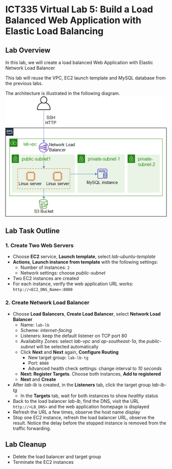 # ICT335 Virtual Lab 5: Build a Load Balanced Web Application with Elastic Load Balancing

## Lab Overview
In this lab, we will create a load balanced Web Application with Elastic Network Load Balancer

This lab will reuse the VPC, EC2 launch template and MySQL database from the previous labs.

The architecture is illustrated in the following diagram.  
![](images/Lab5-Arch.png)

## Lab Task Outline
### 1. Create Two Web Servers
- Choose __EC2__ service, __Launch template__, select *lab-ubuntu-template*
- __Actions__, __Launch instance from template__ with the following settings:
  - Number of instances: `2`
  - Network settings: choose *public-subnet*
- Two EC2 instances are created
- For each instance, verify the web application URL works: `http://<EC2_DNS_Name>:8080`

### 2. Create Network Load Balancer
- Choose __Load Balancers__, __Create Load Balancer__, select __Network Load Balancer__
  - Name: `lab-lb`
  - Scheme: *internet-facing*
  - Listeners: keep the default listener on TCP port 80
  - Availability Zones: select *lab-vpc* and *ap-southeast-1a*, the *public-subnet* will be selected automatically
  - Click __Next__ and __Next__ again, __Configure Routing__
    - New target group: `lab-lb-tg`
    - Port: `8080`
    - Advanced health check settings: change interval to *10 seconds*
  - __Next: Register Targets__. Choose both instances, __Add to registered__
  - __Next__ and __Create__
- After *lab-lb* is created, in the __Listeners__ tab, click the target group *lab-lb-tg*
  - In the __Targets__ tab, wait for both instances to show *healthy* status
- Back to the load balancer *lab-lb*, find the DNS, visit the URL `http://<LB_DNS>` and the web application homepage is displayed
- Refresh the URL a few times, observe the host name display
- Stop one EC2 instance, refresh the load balancer URL, observe the result. Notice the delay before the stopped instance is removed from the traffic forwarding.

## Lab Cleanup
- Delete the load balancer and target group
- Terminate the EC2 instances
